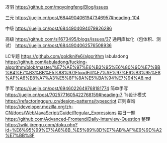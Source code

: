 冴羽
https://github.com/mqyqingfeng/Blog/issues

三元
https://juejin.cn/post/6844904061947346957#heading-104

中级
https://juejin.cn/post/6844904094079926286

高级
https://github.com/sl1673495/blogs/issues/37
  通用库优化（包体积、测试）
  https://juejin.cn/post/6844904062576508936

LC专题
https://github.com/goldknife6/algorithm
labuladong
https://github.com/labuladong/fucking-algorithm/blob/master/%E7%AE%97%E6%B3%95%E6%80%9D%E7%BB%B4%E7%B3%BB%E5%88%97/FloodFill%E7%AE%97%E6%B3%95%E8%AF%A6%E8%A7%A3%E5%8F%8A%E5%BA%94%E7%94%A8.md

手写
https://juejin.cn/post/6946022649768181774
简单手写
https://juejin.cn/post/7025771605422768159#heading-7
Ts设计模式
https://refactoringguru.cn/design-patterns/typescript
正则查询
https://developer.mozilla.org/zh-CN/docs/Web/JavaScript/Guide/Regular_Expressions
每日一题
https://github.com/Advanced-Frontend/Daily-Interview-Question
整理
https://wiki.jirengu.com/doku.php?id=%E6%95%99%E7%A8%8B_%E5%89%8D%E7%AB%AF%E9%9D%A2%E7%BB%8F
